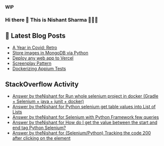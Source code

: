 #### WIP
### Hi there 👋  This is Nishant Sharma 🧑🏼‍🎤

## 📕 Latest Blog Posts
<!-- BLOG-POST-LIST:START -->
- [A Year in Covid: Retro](https://thenishant3.medium.com/a-year-in-covid-retro-632bf6cdf1c7?source=rss-97b0bdcd7e66------2)
- [Store images in MongoDB via Python](https://dev.to/thenishant/store-images-in-mongodb-via-python-2g73)
- [Deploy any web app to Vercel](https://dev.to/thenishant/deploy-any-web-app-to-vercel-1ka8)
- [Screenplay Pattern](https://medium.com/testvagrant/screenplay-pattern-3490c7f0c23c?source=rss-97b0bdcd7e66------2)
- [Dockerizing Appium Tests](https://medium.com/testvagrant/dockerizing-appium-tests-c9696809afec?source=rss-97b0bdcd7e66------2)
<!-- BLOG-POST-LIST:END -->


## StackOverflow Activity
<!-- STACKOVERFLOW:START -->
- [Answer by theNishant for Run whole selenium project in docker (Gradle + Selenium + java + junit + docker)](https://stackoverflow.com/questions/68528409/run-whole-selenium-project-in-docker-gradle-selenium-java-junit-docker/68528550#68528550)
- [Answer by theNishant for Python selenium get table values into List of Lists](https://stackoverflow.com/questions/68493519/python-selenium-get-table-values-into-list-of-lists/68494244#68494244)
- [Answer by theNishant for Selenium with Python Framework few queries](https://stackoverflow.com/questions/68464266/selenium-with-python-framework-few-queries/68464357#68464357)
- [Answer by theNishant for How do I get the value between the start and end tag Python Selenium?](https://stackoverflow.com/questions/68457994/how-do-i-get-the-value-between-the-start-and-end-tag-python-selenium/68458182#68458182)
- [Answer by theNishant for (Selenium/Python) Tracking the code 200 after clicking on the element](https://stackoverflow.com/questions/68391732/selenium-python-tracking-the-code-200-after-clicking-on-the-element/68392504#68392504)
<!-- STACKOVERFLOW:END -->
